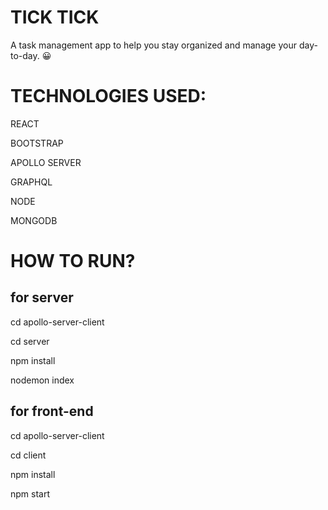 # TICK TICK
A task management app to help you stay organized and manage your day-to-day. :grinning:

# TECHNOLOGIES USED:
REACT
 
BOOTSTRAP

APOLLO SERVER

GRAPHQL

NODE

MONGODB

# HOW TO RUN?
## for server
cd apollo-server-client

cd server

npm install

nodemon index

## for front-end
cd apollo-server-client

cd client

npm install

npm start


